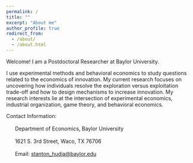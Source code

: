```yaml
---
permalink: /
title: ""
excerpt: "About me"
author_profile: true
redirect_from: 
  - /about/
  - /about.html
---
```




Welcome! I am a Postdoctoral Researcher at Baylor University. 

I use experimental methods and behavioral economics to study questions related to the economics of innovation. My current research focuses on uncovering how individuals resolve the exploration versus exploitation trade-off and how to design mechanisms to increase innovation. My research interests lie at the intersection of experimental economics, industrial organization, game theory, and behavioral economics.


Contact Information: <br /> <br />
&nbsp; &nbsp; &nbsp; Department of Economics, Baylor University <br />  <br /> 
&nbsp; &nbsp; &nbsp; 1621 S. 3rd Street, Waco, TX 76706 <br />  <br /> 
&nbsp; &nbsp; &nbsp; Email: stanton_hudja@baylor.edu <br /> <br /> 

